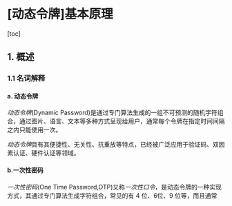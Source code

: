 # [动态令牌]基本原理

[toc]

## 1. 概述

### 1.1 名词解释

#### a. 动态令牌

*动态令牌*(Dynamic Password)是通过专门算法生成的一组不可预测的随机字符组合，通过图片、语言、文本等多种方式呈现给用户，通常每个令牌在指定时间间隔之内只能使用一次。

*动态令牌*具有其便捷性、无关性、抗重放等特点，已经被广泛应用于验证码、双因素认证、硬件认证等领域。

#### b.一次性密码

*一次性密码*(One Time Password,OTP)又称*一次性口令*，是动态令牌的一种实现方式，其通过专门算法生成字符组合，常见的有 4 位、6位、9 位等，而且通常